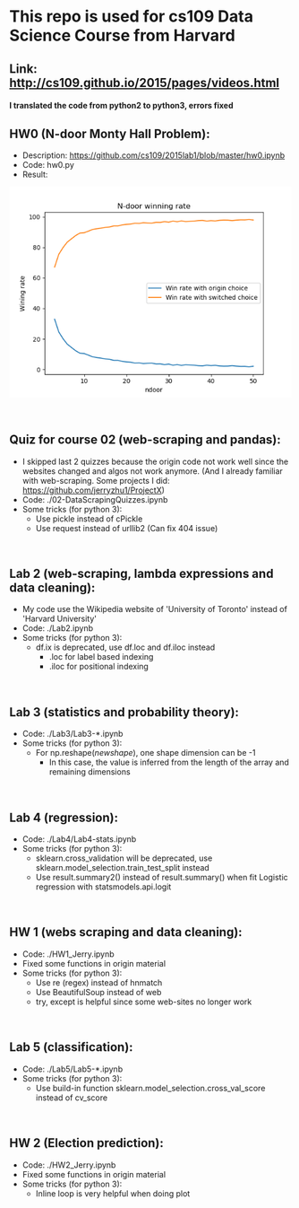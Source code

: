 # This repo is used for cs109 Data Science Course from Harvard
## Link: http://cs109.github.io/2015/pages/videos.html 

#### I translated the code from python2 to python3, errors fixed 

## HW0 (N-door Monty Hall Problem):
* Description: https://github.com/cs109/2015lab1/blob/master/hw0.ipynb
* Code: hw0.py
* Result:

![HW0](HW0.png)

<br>

## Quiz for course 02 (web-scraping and pandas):
* I skipped last 2 quizzes because the origin code not work well since the websites changed and algos not work anymore. (And I already familiar with web-scraping. Some projects I did: https://github.com/jerryzhu1/ProjectX)
* Code: ./02-DataScrapingQuizzes.ipynb
* Some tricks (for python 3):
    * Use pickle instead of cPickle
    * Use request instead of urllib2 (Can fix 404 issue)

<br>

## Lab 2 (web-scraping, lambda expressions and data cleaning):
* My code use the Wikipedia website of 'University of Toronto' instead of 'Harvard University'
* Code: ./Lab2.ipynb
* Some tricks (for python 3):
    * df.ix is deprecated, use df.loc and df.iloc instead
        * .loc for label based indexing
        * .iloc for positional indexing    

<br>

## Lab 3 (statistics and probability theory):
* Code: ./Lab3/Lab3-*.ipynb   
* Some tricks (for python 3):
    * For np.reshape(*newshape*), one shape dimension can be -1
        * In this case, the value is inferred from the length of the array and remaining dimensions

<br>

## Lab 4 (regression):
* Code: ./Lab4/Lab4-stats.ipynb   
* Some tricks (for python 3):
    * sklearn.cross_validation will be deprecated, use sklearn.model_selection.train_test_split instead
    * Use result.summary2() instead of result.summary() when fit Logistic regression with statsmodels.api.logit

<br>

## HW 1 (webs scraping and data cleaning):
* Code: ./HW1_Jerry.ipynb   
* Fixed some functions in origin material
* Some tricks (for python 3):
    * Use re (regex) instead of hnmatch
    * Use BeautifulSoup instead of web 
    * try, except is helpful since some web-sites no longer work

<br>

## Lab 5 (classification):
* Code: ./Lab5/Lab5-*.ipynb   
* Some tricks (for python 3):
    * Use build-in function sklearn.model_selection.cross_val_score instead of cv_score

<br>

## HW 2 (Election prediction):
* Code: ./HW2_Jerry.ipynb   
* Fixed some functions in origin material
* Some tricks (for python 3):
    * Inline loop is very helpful when doing plot 
 


